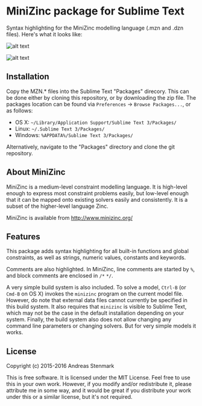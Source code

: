 # MiniZinc package for Sublime Text

Syntax highlighting for the MiniZinc modelling language (.mzn and .dzn files). Here's what it looks like:

![alt text](https://cloud.githubusercontent.com/assets/7506161/12205405/b5dfdfee-b63a-11e5-9d95-a86d1aa3c664.png "MZN with Cobalt color scheme")

![alt text](https://cloud.githubusercontent.com/assets/7506161/12205420/d04a3d8e-b63a-11e5-8a3e-60238f1f700b.png "MZN with Neon color scheme")

## Installation

Copy the MZN.* files into the Sublime Text "Packages" direcory.  This can be done either by cloning this repository, or by downloading the zip file.  The packages location can be found via `Preferences` -> `Browse Packages...`, or as follows:

* OS X:
    `~/Library/Application Support/Sublime Text 3/Packages/`
* Linux:
    `~/.Sublime Text 3/Packages/`
* Windows:
    `%APPDATA%/Sublime Text 3/Packages/`

Alternatively, navigate to the "Packages" directory and clone the git repository.

## About MiniZinc

MiniZinc is a medium-level constraint modelling language. It is high-level enough to express most constraint problems easily, but low-level enough that it can be mapped onto existing solvers easily and consistently. It is a subset of the higher-level language Zinc.

MiniZinc is available from http://www.minizinc.org/

## Features

This package adds syntax highlighting for all built-in functions and global constraints, as well as strings, numeric values, constants and keywords.

Comments are also highlighted. In MiniZinc, line comments are started by `%`, and block comments are enclosed in `/*` `*/`.

A very simple build system is also included.  To solve a model, `Ctrl-B` (or `Cmd-B` on OS X) invokes the `minizinc` program on the current model file.  However, do note that external data files cannot currently be specified in this build system.  It also requires that `minizinc` is visible to Sublime Text, which may not be the case in the default installation depending on your system.  Finally, the build system also does not allow changing any command line parameters or changing solvers.  But for very simple models it works.

## License

Copyright (c) 2015-2016 Andreas Stenmark

This is free software. It is licensed under the MIT License. Feel free to use this in your own work. However, if you modify and/or redistribute it, please attribute me in some way, and it would be great if you distribute your work under this or a similar license, but it's not required.
